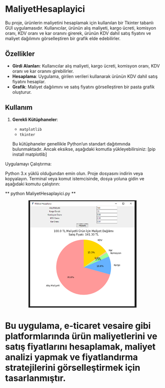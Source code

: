 # MaliyetHesaplayici

Bu proje, ürünlerin maliyetini hesaplamak için kullanılan bir Tkinter tabanlı GUI uygulamasıdır. Kullanıcılar, ürünün alış maliyeti, kargo ücreti, komisyon oranı, KDV oranı ve kar oranını girerek, ürünün KDV dahil satış fiyatını ve maliyet dağılımını görselleştiren bir grafik elde edebilirler.

## Özellikler

- **Girdi Alanları**: Kullanıcılar alış maliyeti, kargo ücreti, komisyon oranı, KDV oranı ve kar oranını girebilirler.
- **Hesaplama**: Uygulama, girilen verileri kullanarak ürünün KDV dahil satış fiyatını hesaplar.
- **Grafik**: Maliyet dağılımını ve satış fiyatını görselleştiren bir pasta grafik oluşturur.

## Kullanım

1. **Gerekli Kütüphaneler**: 
    - `matplotlib`
    - `tkinter`

    Bu kütüphaneler genellikle Python’un standart dağıtımında bulunmaktadır. Ancak eksikse, aşağıdaki komutla yükleyebilirsiniz:
    [pip install matplotlib]

Uygulamayı Çalıştırma:

Python 3.x yüklü olduğundan emin olun.
Proje dosyasını indirin veya kopyalayın.
Terminal veya komut istemcisinde, dosya yoluna gidin ve aşağıdaki komutu çalıştırın:

** python MaliyetHesaplayici.py **

<p align="center">
  <img src="MaliyetHesaplayici.png" style="width: 70%;" />
</p>


# Bu uygulama, e-ticaret vesaire gibi platformlarında ürün maliyetlerini ve satış fiyatlarını hesaplamak, maliyet analizi yapmak ve fiyatlandırma stratejilerini görselleştirmek için tasarlanmıştır.
